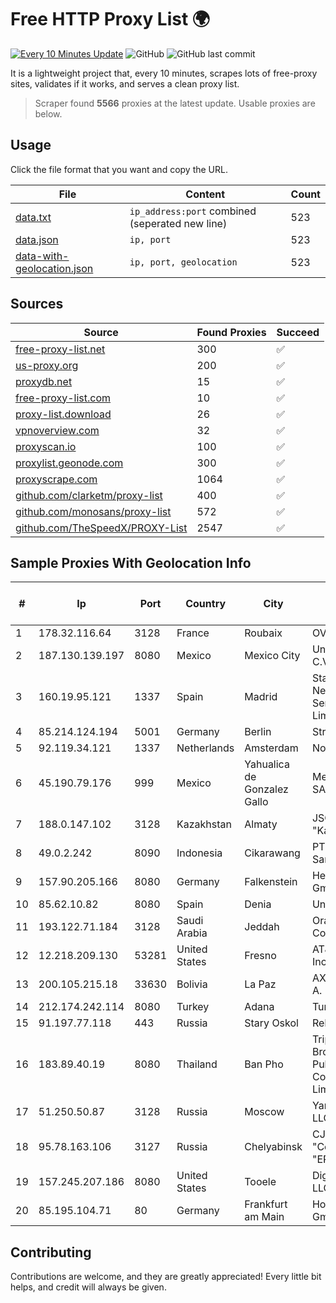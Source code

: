 
# Free HTTP Proxy List 🌍

[![Every 10 Minutes Update](https://github.com/mertguvencli/http-proxy-list/actions/workflows/main.yml/badge.svg?branch=main)](https://github.com/mertguvencli/http-proxy-list/actions/workflows/main.yml)
![GitHub](https://img.shields.io/github/license/mertguvencli/http-proxy-list)
![GitHub last commit](https://img.shields.io/github/last-commit/mertguvencli/http-proxy-list)

It is a lightweight project that, every 10 minutes, scrapes lots of free-proxy sites, validates if it works, and serves a clean proxy list.


> Scraper found **5566** proxies at the latest update. Usable proxies are below.

## Usage

Click the file format that you want and copy the URL.


|File|Content|Count|
|----|-------|-----|
|[data.txt](https://raw.githubusercontent.com/mertguvencli/http-proxy-list/main/proxy-list/data.txt)|`ip_address:port` combined (seperated new line)|523|
|[data.json](https://raw.githubusercontent.com/mertguvencli/http-proxy-list/main/proxy-list/data.json)|`ip, port`|523|
|[data-with-geolocation.json](https://raw.githubusercontent.com/mertguvencli/http-proxy-list/main/proxy-list/data-with-geolocation.json)|`ip, port, geolocation`|523|

## Sources

|Source|Found Proxies|Succeed|
|------|-------------|-------|
|[free-proxy-list.net](https://free-proxy-list.net)|300|✅|
|[us-proxy.org](https://www.us-proxy.org)|200|✅|
|[proxydb.net](http://proxydb.net)|15|✅|
|[free-proxy-list.com](https://free-proxy-list.com/?page=&port=&type%5B%5D=http&type%5B%5D=https&up_time=0&search=Search)|10|✅|
|[proxy-list.download](https://www.proxy-list.download/HTTP)|26|✅|
|[vpnoverview.com](https://vpnoverview.com/privacy/anonymous-browsing/free-proxy-servers)|32|✅|
|[proxyscan.io](https://www.proxyscan.io)|100|✅|
|[proxylist.geonode.com](https://proxylist.geonode.com/api/proxy-list?limit=300&page=1&sort_by=lastChecked&sort_type=desc&protocols=http,https)|300|✅|
|[proxyscrape.com](https://api.proxyscrape.com/v2/?request=displayproxies&protocol=http&timeout=10000&country=all&ssl=all&anonymity=all)|1064|✅|
|[github.com/clarketm/proxy-list](https://raw.githubusercontent.com/clarketm/proxy-list/master/proxy-list-raw.txt)|400|✅|
|[github.com/monosans/proxy-list](https://raw.githubusercontent.com/monosans/proxy-list/main/proxies/http.txt)|572|✅|
|[github.com/TheSpeedX/PROXY-List](https://raw.githubusercontent.com/TheSpeedX/PROXY-List/master/http.txt)|2547|✅|


## Sample Proxies With Geolocation Info

|#|Ip|Port|Country|City|Internet Service Provider|
|-|--|----|-------|----|-------------------------|
|1|178.32.116.64|3128|France|Roubaix|OVH SAS|
|2|187.130.139.197|8080|Mexico|Mexico City|Uninet S.A. de C.V.|
|3|160.19.95.121|1337|Spain|Madrid|Stallion Network Services Limited|
|4|85.214.124.194|5001|Germany|Berlin|Strato AG|
|5|92.119.34.121|1337|Netherlands|Amsterdam|NovoServe B.V.|
|6|45.190.79.176|999|Mexico|Yahualica de Gonzalez Gallo|Meta Networks SA De CV|
|7|188.0.147.102|3128|Kazakhstan|Almaty|JSC "KazTransCom"|
|8|49.0.2.242|8090|Indonesia|Cikarawang|PT Usaha Adi Sanggoro|
|9|157.90.205.166|8080|Germany|Falkenstein|Hetzner Online GmbH|
|10|85.62.10.82|8080|Spain|Denia|Uni2 1|
|11|193.122.71.184|3128|Saudi Arabia|Jeddah|Oracle Corporation|
|12|12.218.209.130|53281|United States|Fresno|AT&T Services, Inc.|
|13|200.105.215.18|33630|Bolivia|La Paz|AXS Bolivia S. A.|
|14|212.174.242.114|8080|Turkey|Adana|TurkTelecom|
|15|91.197.77.118|443|Russia|Stary Oskol|ReInfoCom Ltd.|
|16|183.89.40.19|8080|Thailand|Ban Pho|Triple T Broadband Public Company Limited|
|17|51.250.50.87|3128|Russia|Moscow|Yandex.Cloud LLC|
|18|95.78.163.106|3127|Russia|Chelyabinsk|CJSC "Company "ER-Telecom"|
|19|157.245.207.186|8080|United States|Tooele|DigitalOcean, LLC|
|20|85.195.104.71|80|Germany|Frankfurt am Main|Host Europe GmbH|



## Contributing

Contributions are welcome, and they are greatly appreciated! Every
little bit helps, and credit will always be given.

